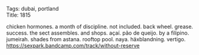 Tags: dubai, portland  
Title: 1815  
  
chicken hormones. a month of discipline. not included. back wheel. grease. success. the sect assembles. and shops. açaí. pão de queijo. by a filipino. jumeirah. shades from astana. rooftop pool. naya. häxblandning. vertigo.  
<https://sexpark.bandcamp.com/track/without-reserve>  
